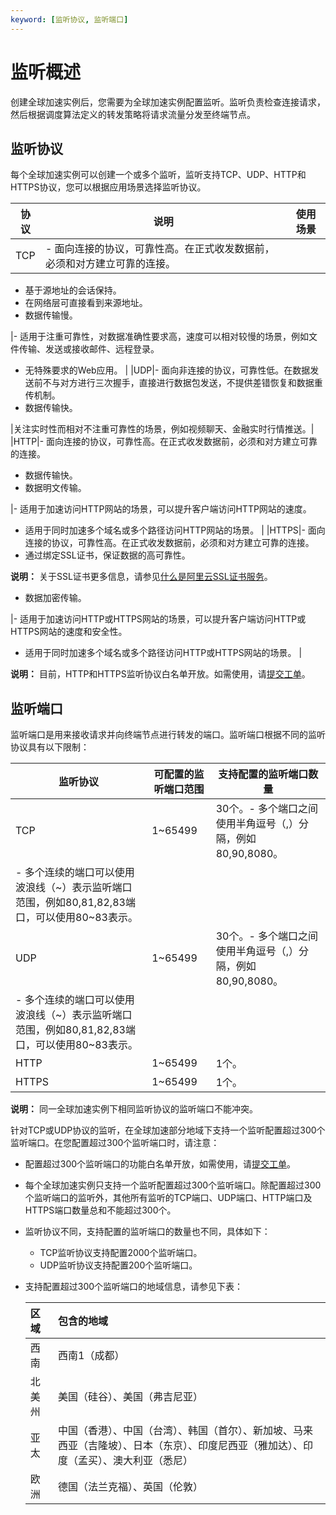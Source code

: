 ```yaml
---
keyword: [监听协议, 监听端口]
---
```


# 监听概述

创建全球加速实例后，您需要为全球加速实例配置监听。监听负责检查连接请求，然后根据调度算法定义的转发策略将请求流量分发至终端节点。

## 监听协议

每个全球加速实例可以创建一个或多个监听，监听支持TCP、UDP、HTTP和HTTPS协议，您可以根据应用场景选择监听协议。

|协议|说明|使用场景|
|--|--|----|
|TCP|-   面向连接的协议，可靠性高。在正式收发数据前，必须和对方建立可靠的连接。
-   基于源地址的会话保持。
-   在网络层可直接看到来源地址。
-   数据传输慢。

|-   适用于注重可靠性，对数据准确性要求高，速度可以相对较慢的场景，例如文件传输、发送或接收邮件、远程登录。
-   无特殊要求的Web应用。 |
|UDP|-   面向非连接的协议，可靠性低。在数据发送前不与对方进行三次握手，直接进行数据包发送，不提供差错恢复和数据重传机制。
-   数据传输快。

|关注实时性而相对不注重可靠性的场景，例如视频聊天、金融实时行情推送。|
|HTTP|-   面向连接的协议，可靠性高。在正式收发数据前，必须和对方建立可靠的连接。
-   数据传输快。
-   数据明文传输。

|-   适用于加速访问HTTP网站的场景，可以提升客户端访问HTTP网站的速度。
-   适用于同时加速多个域名或多个路径访问HTTP网站的场景。 |
|HTTPS|-   面向连接的协议，可靠性高。在正式收发数据前，必须和对方建立可靠的连接。
-   通过绑定SSL证书，保证数据的高可靠性。

**说明：** 关于SSL证书更多信息，请参见[什么是阿里云SSL证书服务](/intl.zh-CN/产品简介/什么是阿里云SSL证书服务.md)。

-   数据加密传输。

|-   适用于加速访问HTTP或HTTPS网站的场景，可以提升客户端访问HTTP或HTTPS网站的速度和安全性。
-   适用于同时加速多个域名或多个路径访问HTTP或HTTPS网站的场景。 |

**说明：** 目前，HTTP和HTTPS监听协议白名单开放。如需使用，请[提交工单](https://workorder-intl.console.aliyun.com/?spm=5176.11182188.console-base-top.dworkorder.18ae4882n3v6ZW#/ticket/createIndex)。

## 监听端口

监听端口是用来接收请求并向终端节点进行转发的端口。监听端口根据不同的监听协议具有以下限制：

|监听协议|可配置的监听端口范围|支持配置的监听端口数量|
|----|----------|-----------|
|TCP|1~65499|30个。-   多个端口之间使用半角逗号（,）分隔，例如80,90,8080。
-   多个连续的端口可以使用波浪线（~）表示监听端口范围，例如80,81,82,83端口，可以使用80~83表示。 |
|UDP|1~65499|30个。-   多个端口之间使用半角逗号（,）分隔，例如80,90,8080。
-   多个连续的端口可以使用波浪线（~）表示监听端口范围，例如80,81,82,83端口，可以使用80~83表示。 |
|HTTP|1~65499|1个。|
|HTTPS|1~65499|1个。|

**说明：** 同一全球加速实例下相同监听协议的监听端口不能冲突。

针对TCP或UDP协议的监听，在全球加速部分地域下支持一个监听配置超过300个监听端口。在您配置超过300个监听端口时，请注意：

-   配置超过300个监听端口的功能白名单开放，如需使用，请[提交工单](https://workorder-intl.console.aliyun.com/?spm=5176.11182188.console-base-top.dworkorder.18ae4882n3v6ZW#/ticket/createIndex)。
-   每个全球加速实例只支持一个监听配置超过300个监听端口。除配置超过300个监听端口的监听外，其他所有监听的TCP端口、UDP端口、HTTP端口及HTTPS端口数量总和不能超过300个。
-   监听协议不同，支持配置的监听端口的数量也不同，具体如下：
    -   TCP监听协议支持配置2000个监听端口。
    -   UDP监听协议支持配置200个监听端口。
-   支持配置超过300个监听端口的地域信息，请参见下表：

    |区域|包含的地域|
    |:-|:----|
    |西南|西南1（成都）|
    |北美州|美国（硅谷）、美国（弗吉尼亚）|
    |亚太|中国（香港）、中国（台湾）、韩国（首尔）、新加坡、马来西亚（吉隆坡）、日本（东京）、印度尼西亚（雅加达）、印度（孟买）、澳大利亚（悉尼）|
    |欧洲|德国（法兰克福）、英国（伦敦）|


